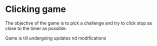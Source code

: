 # Clicking game
The objective of the game is to pick a challenge and try to click stop as close to the timer as possible.

Game is till undergoing updates nd modifications

